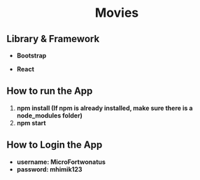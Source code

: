 <h1 align="center">
  <p align="center">Movies</p>
</h1>

## Library & Framework

- **Bootstrap**

- **React**

## How to run the App

1. **npm install (If npm is already installed, make sure there is a node_modules folder)**
2. **npm start**

## How to Login the App

- **username: MicroFortwonatus**
- **password: mhimik123**
